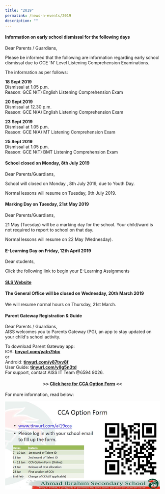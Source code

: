```yaml
---
title: "2019"
permalink: /news-n-events/2019
description: ""
---
```

<h4><strong>Information on early school dismissal for the following days</strong></h4>
<p>Dear Parents / Guardians,</p>
<p>Please be informed that the following are information regarding early school dismissal due to GCE 'N' Level Listening Comprehension Examinations.</p>
<p>The information as per follows:</p>
<p><strong>18 Sept 2019</strong><br />Dismissal at 1.05 p.m.<br />Reason: GCE N(T) English Listening Comprehension Exam</p>
<p><strong>20 Sept 2019</strong><br />Dismissal at 12.30 p.m.<br />Reason: GCE N(A) English Listening Comprehension Exam</p>
<p><strong>23 Sept 2019</strong><br />Dismissal at 1.05 p.m.<br />Reason: GCE N(A) MT Listening Comprehension Exam</p>
<p><strong>25 Sept 2019</strong><br />Dismissal at 1.05 p.m.<br />Reason: GCE N(T) BMT Listening Comprehension Exam</p>
<h4><strong>School closed on Monday, 8th July 2019</strong></h4>
<p>Dear Parents/Guardians,</p>
<p>School will closed on Monday , 8th July 2019, due to Youth Day.</p>
<p>Normal lessons will resume on Tuesday, 9th July 2019.</p>
<h4><strong>Marking Day on Tuesday, 21st May 2019</strong></h4>
<p>Dear Parents/Guardians,</p>
<p>21 May (Tuesday) will be a marking day for the school. Your child/ward is not required to report to school on that day.</p>
<p>Normal lessons will resume on 22 May (Wednesday).</p>
<h4><strong>E-Learning Day on Friday, 12th April 2019</strong></h4>
<p>Dear students,</p>
<p>Click the following link to begin your E-Learning Assignments</p>
<h4><strong><a href="https://vle.learning.moe.edu.sg/login" target="_blank" rel="noopener">SLS Website</a></strong></h4>
<h4><strong>The General Office will be closed on Wednesday, 20th March 2019</strong></h4>
<p>We will resume normal hours on Thursday, 21st March.</p>
<h4><strong>Parent Gateway Registration &amp; Guide</strong></h4>
<p>Dear Parents / Guardians,<br />AISS welcomes you to Parents Gateway (PG), an app to stay updated on your child's school activity.</p>
<p>To download Parent Gateway app:&nbsp;<br />IOS:&nbsp;<a href="http://tinyurl.com/yatn7hbx" target="_blank" rel="noopener"><strong>tinyurl.com/yatn7hbx</strong></a><br />or<br />Android:&nbsp;<a href="http://tinyurl.com/y87tvv8f" target="_blank" rel="noopener"><strong>tinyurl.com/y87tvv8f</strong></a><br />User Guide:&nbsp;<strong><a href="http://tinyurl.com/y8g5n3td" target="_blank" rel="noopener">tinyurl.com/y8g5n3td</a><br /></strong>For support, contact AISS IT Team @6594 9026.</p>
<h4 style="text-align: center;"><strong>&gt;&gt;&nbsp;<a href="http://www.tinyurl.com/ai19cca" target="_blank" rel="noopener">Click here for CCA Option Form</a>&nbsp;&lt;&lt;</strong></h4>
<p>For more information, read below:</p>
<img src="/images/19_1.jpg">